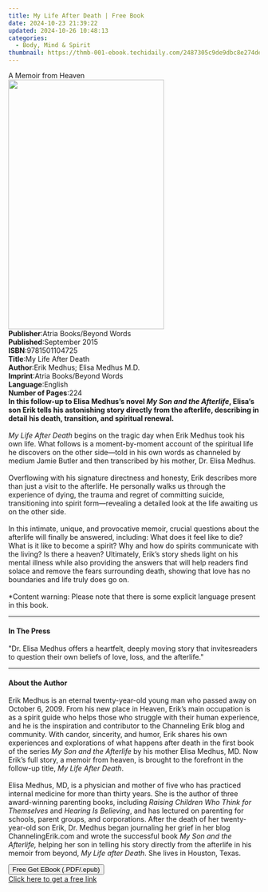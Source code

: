 ```yaml
---
title: My Life After Death | Free Book
date: 2024-10-23 21:39:22
updated: 2024-10-26 10:48:13
categories:
  - Body, Mind & Spirit
thumbnail: https://thmb-001-ebook.techidaily.com/2487305c9de9dbc8e274de85ad6240adb9b0f87031e7cbf754acb927c67a1234.jpg
---
```

<main id="book-container">
  <div class="flex flex-col">
    <div class="book-brief flex-1 py-6 px-4 sm:p-6 md:py-10 md:px-8">
      <!-- brief-->
      <div class="book-brief-main">A Memoir from Heaven</div>
    </div>
    <div
      class="book-meta-info flex-1 grid gap-4 col-start-1 col-end-3 row-start-1 sm:mb-6 sm:grid-cols-4 lg:gap-6 lg:col-start-2 lg:row-end-6 lg:row-span-6 lg:mb-0"
    >
      <div
        class="book-meta-info-left place-content-center mt-4 p-4 text-sm leading-6 col-start-2 col-span-2 dark:text-slate-400"
      >
        <img
          class="w-full h-500 object-cover rounded-lg sm:h-255 sm:col-span-2 lg:col-span-full"
          src="https://img-001-ebook.techidaily.com/ca458aa2ee6ae47806f5e323212ab923845e4079f818d9f328295ffdeeba0bf3.jpg"
          alt=""
          width="312"
          height="500"
        />
      </div>
      <div
        class="book-meta-info-right mt-2 col-start-1 row-start-2 col-span-3 self-center"
      >
        <!-- meta data  -->
        <div class="flex flex-col px-4 md:px-8">
          <div class="flex-1">
            <strong>Publisher</strong>:<span class="px-2"
              >Atria Books/Beyond Words</span
            >
          </div>
          <div class="flex-1">
            <strong>Published</strong>:<span class="px-2">September 2015</span>
          </div>
          <div class="flex-1">
            <strong>ISBN</strong>:<span class="px-2">9781501104725</span>
          </div>
          <div class="flex-1">
            <strong>Title</strong>:<span class="px-2">My Life After Death</span>
          </div>
          <div class="flex-1">
            <strong>Author</strong>:<span class="px-2"
              >Erik Medhus; Elisa Medhus M.D.</span
            >
          </div>
          <div class="flex-1">
            <strong>Imprint</strong>:<span class="px-2"
              >Atria Books/Beyond Words</span
            >
          </div>
          <div class="flex-1">
            <strong>Language</strong>:<span class="px-2">English</span>
          </div>
          <div class="flex-1">
            <strong>Number of Pages</strong>:<span class="px-2">224</span>
          </div>
        </div>
      </div>
    </div>
    <div class="book-description flex-1 py-6 px-4 sm:p-6 md:py-10 md:px-8">
      <div class="book-description-main">
        <div accordion-content="" id="description">
          <b
            >In this follow-up to Elisa Medhus’s novel
            <i>My Son and the Afterlife</i>, Elisa’s son Erik tells his
            astonishing story directly from the afterlife, describing in detail
            his death, transition, and spiritual renewal.</b
          ><br /><br /><i>My Life After Death</i> begins on the tragic day when
          Erik Medhus took his own life. What follows is a moment-by-moment
          account of the spiritual life he discovers on the other side—told in
          his own words as channeled by medium Jamie Butler and then transcribed
          by his mother, Dr. Elisa Medhus.<br />
          <br />Overflowing with his signature directness and honesty, Erik
          describes more than just a visit to the afterlife. He personally walks
          us through the experience of dying, the trauma and regret of
          committing suicide, transitioning into spirit form—revealing a
          detailed look at the life awaiting us on the other side.<br />
          <br />In this intimate, unique, and provocative memoir, crucial
          questions about the afterlife will finally be answered, including:
          What does it feel like to die? What is it like to become a spirit? Why
          and how do spirits communicate with the living? Is there a heaven?
          Ultimately, Erik’s story sheds light on his mental illness while also
          providing the answers that will help readers find solace and remove
          the fears surrounding death, showing that love has no boundaries and
          life truly does go on.<br />
          <br />*Content warning: Please note that there is some explicit
          language present in this book.
        </div>
        <div class="accordion-fader"></div>
      </div>
    </div>
    <div class="book-excerpts flex-1 py-6 px-4 sm:p-6 md:py-10 md:px-8">
      <!-- excerpts-->
      <div class="book-excerpts-main">
        <hr />
        <h4 class="placeholder placeholder-heading">
          <span>In The Press</span>
        </h4>
        <p>
          "Dr. Elisa Medhus offers a heartfelt, deeply moving story that
          invitesreaders to question their own beliefs of love, loss, and the
          afterlife."
        </p>
      </div>
    </div>
    <div class="book-about-author flex-1 py-6 px-4 sm:p-6 md:py-10 md:px-8">
      <!-- about author-->
      <div class="book-main-author-main">
        <hr />
        <h4 class="placeholder placeholder-heading">
          <span>About the Author</span>
        </h4>
        <p>
          Erik Medhus is an eternal twenty-year-old young man who passed away on
          October 6, 2009. From his new place in Heaven, Erik’s main occupation
          is as a spirit guide who helps those who struggle with their human
          experience, and he is the inspiration and contributor to the
          Channeling Erik blog and community. With candor, sincerity, and humor,
          Erik shares his own experiences and explorations of what happens after
          death in the first book of the series
          <i>My Son and the Afterlife</i> by his mother Elisa Medhus, MD. Now
          Erik’s full story, a memoir from heaven, is brought to the forefront
          in the follow-up title, <i>My Life After Death</i>.<br /><br />Elisa
          Medhus, MD, is a physician and mother of five who has practiced
          internal medicine for more than thirty years. She is the author of
          three award-winning parenting books, including
          <i>Raising Children Who Think for Themselves</i> and
          <i>Hearing Is Believing</i>, and has lectured on parenting for
          schools, parent groups, and corporations. After the death of her
          twenty-year-old son Erik, Dr. Medhus began journaling her grief in her
          blog ChannelingErik.com and wrote the successful book
          <i>My Son and the Afterlife,</i>&nbsp;helping&nbsp;her son in telling
          his story directly from the afterlife in his memoir from beyond,
          <i>My Life after Death</i>. She lives in Houston, Texas.
        </p>
      </div>
    </div>
    <div class="book-free-get flex-1 py-6 px-4 sm:p-6 md:py-10 md:px-8">
      <button
        id="btn-free-get"
        class="bg-blue-500 hover:bg-blue-700 text-white font-bold py-2 px-4 rounded"
      >
        Free Get EBook (.PDF/.epub)
      </button>
      <div id="countdown-display" class="px-2 text-lg mt-2"></div>
      <a
        id="free-link"
        class="hidden bg-blue-500 hover:bg-blue-700 text-white font-bold py-2 px-4 rounded"
        href="https://www.ebooks.com/en-us/book/1829876/my-life-after-death/erik-medhus/"
        target="_blank"
        >Click here to get a free link</a
      >
    </div>
    <script>
      let countdownTime = 0;
      let countdownInterval = null;
      document
        .getElementById('btn-free-get')
        .addEventListener('click', startCountdown);
      function startCountdown() {
        countdownTime = new Date().getTime() + 60000 * 3;
        countdownInterval = setInterval(updateCountdown, 1000);
        document.getElementById('btn-free-get').disabled = true;
        document
          .getElementById('btn-free-get')
          .classList.add('bg-gray-500', 'cursor-not-allowed');
      }
      function updateCountdown() {
        let currentTime = new Date().getTime();
        let timeLeft = countdownTime - currentTime;
        let secondsLeft = Math.floor(timeLeft / 1000);
        document.getElementById('countdown-display').innerHTML =
          `Remaining time: ${secondsLeft} seconds.`;
        if (secondsLeft <= 0) {
          clearInterval(countdownInterval);
          document.getElementById('btn-free-get').classList.add('hidden');
          document.getElementById('free-link').classList.remove('hidden');
          document.getElementById('countdown-display').innerHTML = '';
        }
      }
    </script>
  </div>
</main>
